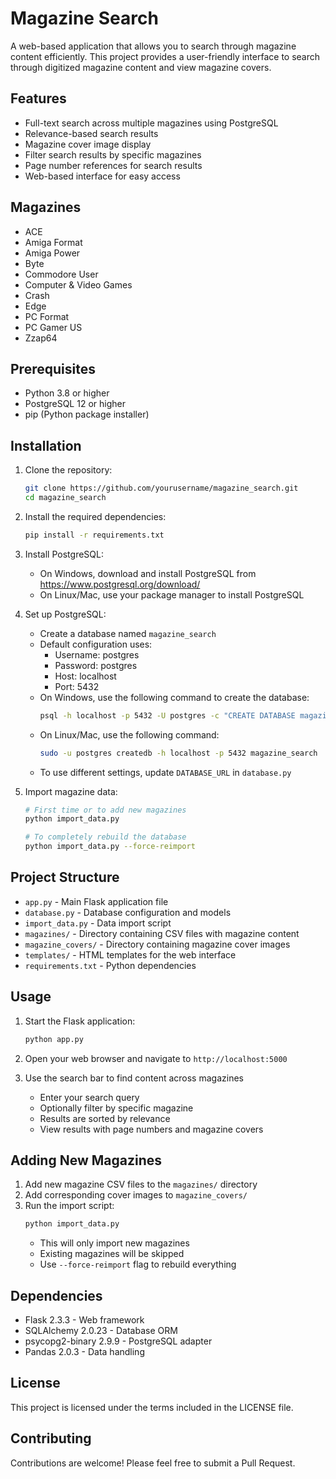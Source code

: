 # Magazine Search

A web-based application that allows you to search through magazine content efficiently. This project provides a user-friendly interface to search through digitized magazine content and view magazine covers.

## Features

- Full-text search across multiple magazines using PostgreSQL
- Relevance-based search results
- Magazine cover image display
- Filter search results by specific magazines
- Page number references for search results
- Web-based interface for easy access

## Magazines

- ACE
- Amiga Format
- Amiga Power
- Byte
- Commodore User
- Computer & Video Games
- Crash
- Edge
- PC Format
- PC Gamer US
- Zzap64

## Prerequisites

- Python 3.8 or higher
- PostgreSQL 12 or higher
- pip (Python package installer)

## Installation

1. Clone the repository:

   ```bash
   git clone https://github.com/yourusername/magazine_search.git
   cd magazine_search
   ```

2. Install the required dependencies:

   ```bash
   pip install -r requirements.txt
   ```

3. Install PostgreSQL:

   - On Windows, download and install PostgreSQL from https://www.postgresql.org/download/
   - On Linux/Mac, use your package manager to install PostgreSQL

4. Set up PostgreSQL:

   - Create a database named `magazine_search`
   - Default configuration uses:
     - Username: postgres
     - Password: postgres
     - Host: localhost
     - Port: 5432
   - On Windows, use the following command to create the database:
     ```bash
     psql -h localhost -p 5432 -U postgres -c "CREATE DATABASE magazine_search;"
     ```
   - On Linux/Mac, use the following command:
     ```bash
     sudo -u postgres createdb -h localhost -p 5432 magazine_search
     ```
   - To use different settings, update `DATABASE_URL` in `database.py`

5. Import magazine data:

   ```bash
   # First time or to add new magazines
   python import_data.py

   # To completely rebuild the database
   python import_data.py --force-reimport
   ```

## Project Structure

- `app.py` - Main Flask application file
- `database.py` - Database configuration and models
- `import_data.py` - Data import script
- `magazines/` - Directory containing CSV files with magazine content
- `magazine_covers/` - Directory containing magazine cover images
- `templates/` - HTML templates for the web interface
- `requirements.txt` - Python dependencies

## Usage

1. Start the Flask application:

   ```bash
   python app.py
   ```

2. Open your web browser and navigate to `http://localhost:5000`

3. Use the search bar to find content across magazines
   - Enter your search query
   - Optionally filter by specific magazine
   - Results are sorted by relevance
   - View results with page numbers and magazine covers

## Adding New Magazines

1. Add new magazine CSV files to the `magazines/` directory
2. Add corresponding cover images to `magazine_covers/`
3. Run the import script:
   ```bash
   python import_data.py
   ```
   - This will only import new magazines
   - Existing magazines will be skipped
   - Use `--force-reimport` flag to rebuild everything

## Dependencies

- Flask 2.3.3 - Web framework
- SQLAlchemy 2.0.23 - Database ORM
- psycopg2-binary 2.9.9 - PostgreSQL adapter
- Pandas 2.0.3 - Data handling

## License

This project is licensed under the terms included in the LICENSE file.

## Contributing

Contributions are welcome! Please feel free to submit a Pull Request.
